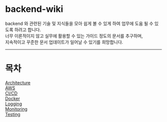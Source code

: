 # backend-wiki

backend 와 관련된 기술 및 지식들을 모아 쉽게 볼 수 있게 하여 업무에 도움 될 수 있도록 하려고 합니다.  
너무 이론적이지 않고 실무에 활용할 수 있는 가이드 정도의 문서를 추구하며,  
지속적이고 꾸준한 문서 업데이트가 일어날 수 있기를 희망합니다.  

----

# 목차
[Architecture](https://github.com/owl3670/backend-wiki/tree/main/architecture)   
[AWS](https://github.com/owl3670/backend-wiki/tree/main/aws)   
[CI/CD](https://github.com/owl3670/backend-wiki/tree/main/ci-cd)   
[Docker](https://github.com/owl3670/backend-wiki/tree/main/docker)   
[Logging](https://github.com/owl3670/backend-wiki/tree/main/logging)   
[Monitoring](https://github.com/owl3670/backend-wiki/tree/main/monitoring)   
[Testing](https://github.com/owl3670/backend-wiki/tree/main/testing)   
